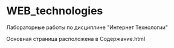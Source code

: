# WEB_technologies
Лабораторные работы по дисциплине "Интернет Технологии"

Основная страница расположена в Содержание.html
